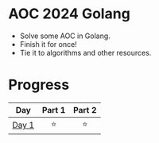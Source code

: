 # AOC 2024 Golang

* Solve some AOC in Golang.
* Finish it for once!
* Tie it to algorithms and other resources.

# Progress

| Day | Part 1 | Part 2 |
| :---: | :---: | :---: |
| [Day 1](https://adventofcode.com/2024/day/1) | ⭐ | ⭐ |